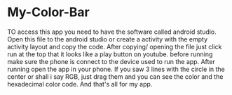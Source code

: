 # My-Color-Bar

TO access this app you need to have the software called android studio.
Open this file to the android studio or create a activity with the empty activity layout and copy the code.
After copying/ opening the file just click run at the top that it looks like a play button on youtube.
before running make sure the phone is connect to the device used to run the app.
After running open the app in your phone.
If you saw 3 lines with the circle in the center or shall i say RGB, just drag them and you can see the color and the hexadecimal color code.
And that's all for my app.
